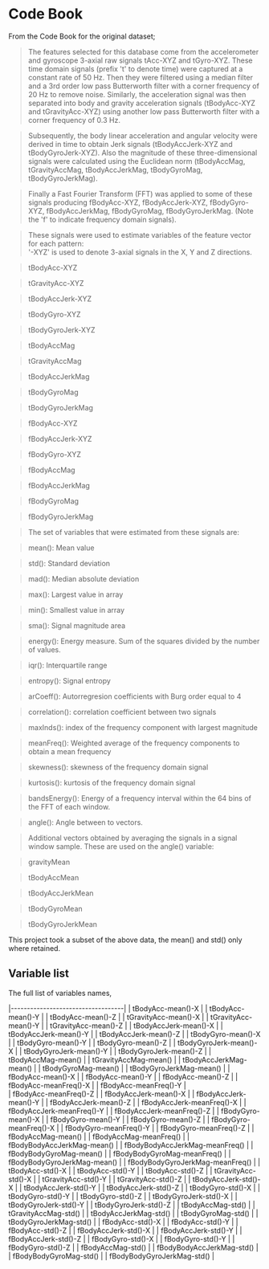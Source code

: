 # Code Book

From the Code Book for the original dataset;

> The features selected for this database come from the accelerometer and gyroscope 3-axial raw signals tAcc-XYZ and tGyro-XYZ. These time domain signals (prefix 't' to denote time) were captured at a constant rate of 50 Hz. Then they were filtered using a median filter and a 3rd order low pass Butterworth filter with a corner frequency of 20 Hz to remove noise. Similarly, the acceleration signal was then separated into body and gravity acceleration signals (tBodyAcc-XYZ and tGravityAcc-XYZ) using another low pass Butterworth filter with a corner frequency of 0.3 Hz. 

> Subsequently, the body linear acceleration and angular velocity were derived in time to obtain Jerk signals (tBodyAccJerk-XYZ and tBodyGyroJerk-XYZ). Also the magnitude of these three-dimensional signals were calculated using the Euclidean norm (tBodyAccMag, tGravityAccMag, tBodyAccJerkMag, tBodyGyroMag, tBodyGyroJerkMag). 

> Finally a Fast Fourier Transform (FFT) was applied to some of these signals producing fBodyAcc-XYZ, fBodyAccJerk-XYZ, fBodyGyro-XYZ, fBodyAccJerkMag, fBodyGyroMag, fBodyGyroJerkMag. (Note the 'f' to indicate frequency domain signals). 

> These signals were used to estimate variables of the feature vector for each pattern:  
>'-XYZ' is used to denote 3-axial signals in the X, Y and Z directions.

> tBodyAcc-XYZ

> tGravityAcc-XYZ

> tBodyAccJerk-XYZ

> tBodyGyro-XYZ

> tBodyGyroJerk-XYZ

> tBodyAccMag

> tGravityAccMag

> tBodyAccJerkMag

> tBodyGyroMag

> tBodyGyroJerkMag

> fBodyAcc-XYZ

> fBodyAccJerk-XYZ

> fBodyGyro-XYZ

> fBodyAccMag

> fBodyAccJerkMag

> fBodyGyroMag

> fBodyGyroJerkMag



> The set of variables that were estimated from these signals are: 

> mean(): Mean value

> std(): Standard deviation

> mad(): Median absolute deviation 

> max(): Largest value in array

> min(): Smallest value in array

> sma(): Signal magnitude area

> energy(): Energy measure. Sum of the squares divided by the number of values. 

> iqr(): Interquartile range 

> entropy(): Signal entropy

> arCoeff(): Autorregresion coefficients with Burg order equal to 4

> correlation(): correlation coefficient between two signals

> maxInds(): index of the frequency component with largest magnitude

> meanFreq(): Weighted average of the frequency components to obtain a mean frequency

> skewness(): skewness of the frequency domain signal 

> kurtosis(): kurtosis of the frequency domain signal 

> bandsEnergy(): Energy of a frequency interval within the 64 bins of the FFT of each window.

> angle(): Angle between to vectors.



> Additional vectors obtained by averaging the signals in a signal window sample. These are used on the angle() variable:

> gravityMean

> tBodyAccMean

> tBodyAccJerkMean

> tBodyGyroMean

> tBodyGyroJerkMean


This project took a subset of the above data, the mean() and std() only where retained.

## Variable list

The full list of variables names,

|-----------------------------------|
| tBodyAcc-mean()-X                 |
| tBodyAcc-mean()-Y                 |
| tBodyAcc-mean()-Z                 |
| tGravityAcc-mean()-X              |
| tGravityAcc-mean()-Y              |
| tGravityAcc-mean()-Z              |
| tBodyAccJerk-mean()-X             |
| tBodyAccJerk-mean()-Y             |
| tBodyAccJerk-mean()-Z             |
| tBodyGyro-mean()-X                |
| tBodyGyro-mean()-Y                |
| tBodyGyro-mean()-Z                |
| tBodyGyroJerk-mean()-X            |
| tBodyGyroJerk-mean()-Y            |
| tBodyGyroJerk-mean()-Z            |
| tBodyAccMag-mean()                |
| tGravityAccMag-mean()             |
| tBodyAccJerkMag-mean()            |
| tBodyGyroMag-mean()               |
| tBodyGyroJerkMag-mean()           |
| fBodyAcc-mean()-X                 |
| fBodyAcc-mean()-Y                 |
| fBodyAcc-mean()-Z                 |
| fBodyAcc-meanFreq()-X             |
| fBodyAcc-meanFreq()-Y             |   
| fBodyAcc-meanFreq()-Z             |
| fBodyAccJerk-mean()-X             |
| fBodyAccJerk-mean()-Y             |
| fBodyAccJerk-mean()-Z             |
| fBodyAccJerk-meanFreq()-X         |
| fBodyAccJerk-meanFreq()-Y         |
| fBodyAccJerk-meanFreq()-Z         |
| fBodyGyro-mean()-X                |
| fBodyGyro-mean()-Y                |
| fBodyGyro-mean()-Z                |
| fBodyGyro-meanFreq()-X            |
| fBodyGyro-meanFreq()-Y            |
| fBodyGyro-meanFreq()-Z            |
| fBodyAccMag-mean()                |
| fBodyAccMag-meanFreq()            |
| fBodyBodyAccJerkMag-mean()        |
| fBodyBodyAccJerkMag-meanFreq()    |
| fBodyBodyGyroMag-mean()           |
| fBodyBodyGyroMag-meanFreq()       |
| fBodyBodyGyroJerkMag-mean()       |
| fBodyBodyGyroJerkMag-meanFreq()   |
| tBodyAcc-std()-X                  |
| tBodyAcc-std()-Y                  |
| tBodyAcc-std()-Z                  |
| tGravityAcc-std()-X               |
| tGravityAcc-std()-Y               |
| tGravityAcc-std()-Z               |
| tBodyAccJerk-std()-X              |
| tBodyAccJerk-std()-Y              |
| tBodyAccJerk-std()-Z              |
| tBodyGyro-std()-X                 |
| tBodyGyro-std()-Y                 |
| tBodyGyro-std()-Z                 |
| tBodyGyroJerk-std()-X             |
| tBodyGyroJerk-std()-Y             |
| tBodyGyroJerk-std()-Z             |
| tBodyAccMag-std()                 |
| tGravityAccMag-std()              |
| tBodyAccJerkMag-std()             |
| tBodyGyroMag-std()                |
| tBodyGyroJerkMag-std()            |
| fBodyAcc-std()-X                  |
| fBodyAcc-std()-Y                  |
| fBodyAcc-std()-Z                  |
| fBodyAccJerk-std()-X              |
| fBodyAccJerk-std()-Y              |
| fBodyAccJerk-std()-Z              |
| fBodyGyro-std()-X                 |
| fBodyGyro-std()-Y                 |
| fBodyGyro-std()-Z                 |
| fBodyAccMag-std()                 |
| fBodyBodyAccJerkMag-std()         |
| fBodyBodyGyroMag-std()            |
| fBodyBodyGyroJerkMag-std()        |






